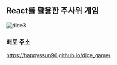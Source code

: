 ## React를 활용한 주사위 게임
![dice3](https://user-images.githubusercontent.com/59468442/127120062-2e2f132a-68e9-485c-92b8-3accd4289aeb.gif)

### 배포 주소
https://happyssun96.github.io/dice_game/
